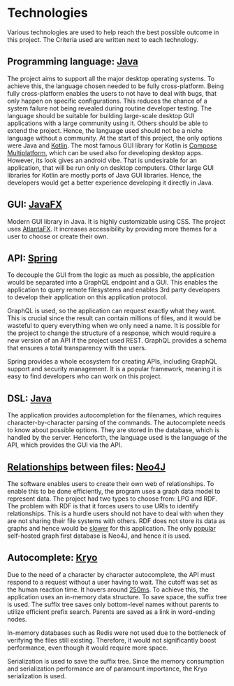 # Technologies
Various technologies are used to help reach the best possible outcome in this project. 
The Criteria used are written next to each technology.

## Programming language: [Java](https://www.java.com/)
The project aims to support all the major desktop operating systems. To achieve this, the language chosen needed to be fully cross-platform.
Being fully cross-platform enables the users to not have to deal with bugs, that only happen on specific configurations.
This reduces the chance of a system failure not being revealed during routine developer testing. 
The language should be suitable for building large-scale desktop GUI applications with a large community using it. 
Others should be able to extend the project. Hence, the language used should not be a niche language without a community. 
At the start of this project, the only options were Java and [Kotlin](https://kotlinlang.org/). 
The most famous GUI library for Kotlin is [Compose Multiplatform](https://www.jetbrains.com/compose-multiplatform/), which can be used also for developing desktop apps.
However, its look gives an android vibe. That is undesirable for an application, that will be run only on desktop computers. 
Other large GUI libraries for Kotlin are mostly ports of Java GUI libraries. Hence, 
the developers would get a better experience developing it directly in Java.

## GUI: [JavaFX](https://openjfx.io/)
Modern GUI library in Java. It is highly customizable using CSS. 
The project uses [AtlantaFX](https://mkpaz.github.io/atlantafx/).
It increases accessibility by providing more themes for a user to choose or create their own.

## API: [Spring](https://spring.io/)
To decouple the GUI from the logic as much as possible, the application would be separated into a GraphQL endpoint and
a GUI. This enables the application to query remote filesystems and enables 3rd party developers to develop their 
application on this application protocol.

GraphQL is used, so the application can request exactly what they want. This is crucial since the result can contain
millions of files, and it would be wasteful to query everything when we only need a name. It is possible for the project
to change the structure of a response, which would require a new version of an API if the project used REST. GraphQL
provides a schema that ensures a total transparency with the users.

Spring provides a whole ecosystem for creating APIs, including GraphQL support and security management. It is a popular framework,
meaning it is easy to find developers who can work on this project.

## DSL: [Java](https://www.java.com/)
The application provides autocompletion for the filenames, which requires character-by-character parsing of the commands.
The autocomplete needs to know about possible options. They are stored in the database, which is handled by the server.
Henceforth, the language used is the language of the API, which provides the GUI via the API.

## [Relationships](vocabulary.md/#relationship) between files: [Neo4J](https://neo4j.com/)
The software enables users to create their own web of relationships. To enable this to be done efficiently, the program uses
a graph data model to represent data. The project had two types to choose from: LPG and RDF. The problem with RDF is that 
it forces users to use URIs to identify relationships. This is a hurdle users should not have to deal with when they are not 
sharing their file systems with others. RDF does not store its data as graphs and hence would be [slower](https://neo4j.com/blog/knowledge-graph/rdf-vs-property-graphs-knowledge-graphs/) for
this application. The only [popular](https://survey.stackoverflow.co/2024/technology#most-popular-technologies-database)
self-hosted graph first database is Neo4J, and hence it is used.

## Autocomplete: [Kryo](https://github.com/EsotericSoftware/kryo)
Due to the need of a character by character autocomplete, the API must respond to a request without a user having to wait. 
The cutoff was set as the human reaction time. It hovers around [250ms](https://humanbenchmark.com/tests/reactiontime/statistics). To achieve this, the application uses an
in-memory data structure. To save space, the suffix tree is used. The suffix tree saves only bottom-level names without parents
to utilize efficient prefix search. Parents are saved as a link in word-ending nodes.

In-memory databases such as Redis were not used due to the bottleneck of verifying the files still existing. Therefore,
it would not significantly boost performance, even though it would require more space.

Serialization is used to save the suffix tree. Since the memory consumption and serialization performance are of
paramount importance, the Kryo serialization is used.
